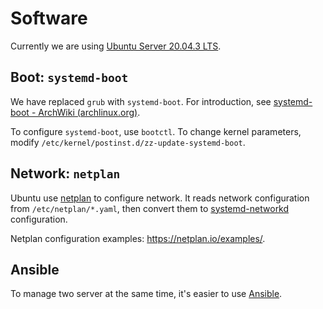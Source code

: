 # Software

Currently we are using [Ubuntu Server 20.04.3 LTS](https://releases.ubuntu.com/20.04/).

## Boot: `systemd-boot`

We have replaced `grub` with `systemd-boot`. For introduction, see [systemd-boot - ArchWiki (archlinux.org)](https://wiki.archlinux.org/title/systemd-boot).

To configure `systemd-boot`, use `bootctl`.
To change kernel parameters, modify `/etc/kernel/postinst.d/zz-update-systemd-boot`.

## Network: `netplan`

Ubuntu use [netplan](https://netplan.io/) to configure network. It reads network configuration from `/etc/netplan/*.yaml`, then convert them to [systemd-networkd](https://www.freedesktop.org/software/systemd/man/systemd.network.html) configuration. 

Netplan configuration examples: https://netplan.io/examples/.

## Ansible

To manage two server at the same time, it's easier to use [Ansible](https://www.ansible.com/).
